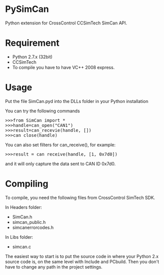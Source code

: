 PySimCan
========

Python extension for CrossControl CCSimTech SimCan API. 

Requirement
========
* Python 2.7.x (32bit)
* CCSimTech
* To compile you have to have VC++ 2008 express.

Usage
========
Put the file SimCan.pyd into the DLLs folder in your Python installation

You can try the following commands

<pre>
>>>from SimCan import *
>>>handle=can_open("CAN1")
>>>result=can_recevie(handle, [])
>>>can_close(handle)
</pre>

You can also set filters for can_receive(), for example:
<pre>
>>>result = can_receive(handle, [1, 0x7d0])
</pre>
and it will only capture the data sent to CAN ID 0x7d0.

Compiling
========
To compile, you need the following files from CrossControl SimTech SDK.

In Headers folder:
* SimCan.h
* simcan_public.h
* simcanerrorcodes.h

In Libs folder:
* simcan.c

The easiest way to start is to put the source code in where your Python 2.x source code is, on the same level with Include and PCbuild. Then you don't have to change any path in the project settings.
